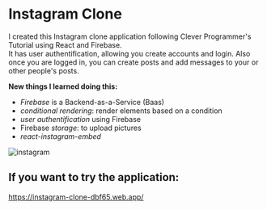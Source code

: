 # Instagram Clone

I created this Instagram clone application following Clever Programmer's Tutorial using React and Firebase.
</br>
It has user authentification, allowing you create accounts and login. Also once you are logged in, you can create posts and add messages to your or other people's posts.

**New things I learned doing this:**
* *Firebase* is a Backend-as-a-Service (Baas)
* *conditional rendering*: render elements based on a condition
* *user authentification* using Firebase
* Firebase *storage*: to upload pictures
* *react-instagram-embed*


![instagram](https://user-images.githubusercontent.com/29714385/92585806-1b992f80-f29e-11ea-8de8-e70d476c0640.PNG)


## If you want to try the application:
https://instagram-clone-dbf65.web.app/
